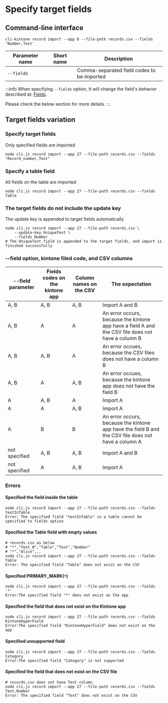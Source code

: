 # Specify target fields

## Command-line interface

```shell
cli-kintone record import --app 8 --file-path records.csv --fields 'Number,Text'
```

| Parameter name | Short name | Description                                |
| -------------- | ---------- | ------------------------------------------ |
| `--fields`     |            | Comma-separated field codes to be imported |

:::info
When specifying `--fields` option, It will change the field's behavior described at: [Fields](./fields).

Please check the below section for more details.
:::

## Target fields variation

### Specify target fields

Only specified fields are imported

```shell
node cli.js record import --app 27 --file-path records.csv --fields "Record_number,Text"
```

### Specify a table field

All fields on the table are imported

```shell
node cli.js record import --app 27 --file-path records.csv --fields Table
```

### The target fields do not include the update key

The update key is appended to target fields automatically

```shell
node cli.js record import --app 27 --file-path records.csv \
    --update-key UniqueText \
    --fields Number
# The UniqueText field is appended to the target fields, and import is finished successfully
```

### --field option, kintone filed code, and CSV columns

| --field parameter | Fields codes on the kintone app | Column names on the CSV | The expectation                                                                                     |
| ----------------- | ------------------------------- | ----------------------- | --------------------------------------------------------------------------------------------------- |
| A, B              | A, B                            | A, B                    | Import A and B                                                                                      |
| A, B              | A                               | A                       | An error occurs, because the kintone app have a field A and the CSV file does not have a column B   |
| A, B              | A, B                            | A                       | An error occues, because the CSV files does not have a column B                                     |
| A, B              | A                               | A, B                    | An error occues, because the kintone app does not have the field B                                  |
| A                 | A, B                            | A                       | Import A                                                                                            |
| A                 | A                               | A, B                    | Import A                                                                                            |
| A                 | B                               | B                       | An error occurs, because the kintone app have the field B and the CSV file does not have a column A |
| not specified     | A, B                            | A, B                    | Import A and B                                                                                      |
| not specified     | A                               | A, B                    | Import A                                                                                            |

### Errors

#### Specified the field inside the table

```shell
node cli.js record import --app 27 --file-path records.csv --fields textInTable
Error: The specified field "textInTable" in a table cannot be specified to fields option
```

#### Specified the Table field with empty values

```shell
# records.csv as below
# "*","Text_0","Table","Text","Number"
# "*","Alice",,,
node cli.js record import --app 27 --file-path records.csv --fields Table
Error: The specified field "Table" does not exist on the CSV
```

#### Specified PRIMARY_MARK(`*`)

```shell
node cli.js record import --app 27 --file-path records.csv --fields '*'
Error:The specified field "*" does not exist on the app
```

#### Specified the field that does not exist on the Kintone app

```shell
node cli.js record import --app 27 --file-path records.csv --fields KintoneHyperField
Error:The specified field "KintoneHyperField" does not exist on the app
```

#### Specified unsupported field

```shell
node cli.js record import --app 27 --file-path records.csv --fields Category
Error:The specified field "Category" is not supported
```

#### Specified the field that does not exist on the CSV file

```shell
# records.csv does not have Text column
node cli.js record import --app 27 --file-path records.csv --fields Text,Number
Error: The specified field "Text" does not exist on the CSV
```
